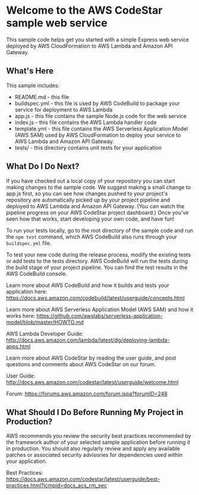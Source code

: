 Welcome to the AWS CodeStar sample web service
==============================================

This sample code helps get you started with a simple Express web service
deployed by AWS CloudFormation to AWS Lambda and Amazon API Gateway.

What's Here
-----------

This sample includes:

* README.md - this file
* buildspec.yml - this file is used by AWS CodeBuild to package your
  service for deployment to AWS Lambda
* app.js - this file contains the sample Node.js code for the web service
* index.js - this file contains the AWS Lambda handler code
* template.yml - this file contains the AWS Serverless Application Model (AWS SAM) used
  by AWS CloudFormation to deploy your service to AWS Lambda and Amazon API
  Gateway.
* tests/ - this directory contains unit tests for your application


What Do I Do Next?
------------------

If you have checked out a local copy of your repository you can start making
changes to the sample code.  We suggest making a small change to app.js first,
so you can see how changes pushed to your project's repository are automatically
picked up by your project pipeline and deployed to AWS Lambda and Amazon API Gateway.
(You can watch the pipeline progress on your AWS CodeStar project dashboard.)
Once you've seen how that works, start developing your own code, and have fun!

To run your tests locally, go to the root directory of the
sample code and run the `npm test` command, which
AWS CodeBuild also runs through your `buildspec.yml` file.

To test your new code during the release process, modify the existing tests or
add tests to the tests directory. AWS CodeBuild will run the tests during the
build stage of your project pipeline. You can find the test results
in the AWS CodeBuild console.

Learn more about AWS CodeBuild and how it builds and tests your application here:
https://docs.aws.amazon.com/codebuild/latest/userguide/concepts.html

Learn more about AWS Serverless Application Model (AWS SAM) and how it works here:
https://github.com/awslabs/serverless-application-model/blob/master/HOWTO.md

AWS Lambda Developer Guide:
http://docs.aws.amazon.com/lambda/latest/dg/deploying-lambda-apps.html

Learn more about AWS CodeStar by reading the user guide, and post questions and
comments about AWS CodeStar on our forum.

User Guide: http://docs.aws.amazon.com/codestar/latest/userguide/welcome.html

Forum: https://forums.aws.amazon.com/forum.jspa?forumID=248

What Should I Do Before Running My Project in Production?
------------------

AWS recommends you review the security best practices recommended by the framework
author of your selected sample application before running it in production. You
should also regularly review and apply any available patches or associated security
advisories for dependencies used within your application.

Best Practices: https://docs.aws.amazon.com/codestar/latest/userguide/best-practices.html?icmpid=docs_acs_rm_sec
